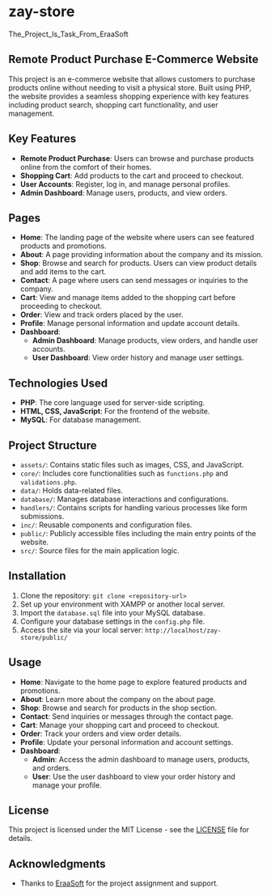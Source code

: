 # zay-store

The_Project_Is_Task_From_EraaSoft

## Remote Product Purchase E-Commerce Website

This project is an e-commerce website that allows customers to purchase products online without needing to visit a physical store. Built using PHP, the website provides a seamless shopping experience with key features including product search, shopping cart functionality, and user management.

## Key Features
- **Remote Product Purchase**: Users can browse and purchase products online from the comfort of their homes.
- **Shopping Cart**: Add products to the cart and proceed to checkout.
- **User Accounts**: Register, log in, and manage personal profiles.
- **Admin Dashboard**: Manage users, products, and view orders.

## Pages

- **Home**: The landing page of the website where users can see featured products and promotions.
- **About**: A page providing information about the company and its mission.
- **Shop**: Browse and search for products. Users can view product details and add items to the cart.
- **Contact**: A page where users can send messages or inquiries to the company.
- **Cart**: View and manage items added to the shopping cart before proceeding to checkout.
- **Order**: View and track orders placed by the user.
- **Profile**: Manage personal information and update account details.
- **Dashboard**: 
  - **Admin Dashboard**: Manage products, view orders, and handle user accounts.
  - **User Dashboard**: View order history and manage user settings.

## Technologies Used
- **PHP**: The core language used for server-side scripting.
- **HTML, CSS, JavaScript**: For the frontend of the website.
- **MySQL**: For database management.

## Project Structure
- `assets/`: Contains static files such as images, CSS, and JavaScript.
- `core/`: Includes core functionalities such as `functions.php` and `validations.php`.
- `data/`: Holds data-related files.
- `database/`: Manages database interactions and configurations.
- `handlers/`: Contains scripts for handling various processes like form submissions.
- `inc/`: Reusable components and configuration files.
- `public/`: Publicly accessible files including the main entry points of the website.
- `src/`: Source files for the main application logic.

## Installation
1. Clone the repository: `git clone <repository-url>`
2. Set up your environment with XAMPP or another local server.
3. Import the `database.sql` file into your MySQL database.
4. Configure your database settings in the `config.php` file.
5. Access the site via your local server: `http://localhost/zay-store/public/`

## Usage
- **Home**: Navigate to the home page to explore featured products and promotions.
- **About**: Learn more about the company on the about page.
- **Shop**: Browse and search for products in the shop section.
- **Contact**: Send inquiries or messages through the contact page.
- **Cart**: Manage your shopping cart and proceed to checkout.
- **Order**: Track your orders and view order details.
- **Profile**: Update your personal information and account settings.
- **Dashboard**: 
  - **Admin**: Access the admin dashboard to manage users, products, and orders.
  - **User**: Use the user dashboard to view your order history and manage your profile.

## License
This project is licensed under the MIT License - see the [LICENSE](LICENSE) file for details.

## Acknowledgments
- Thanks to [EraaSoft](https://www.eraasoft.com) for the project assignment and support.
